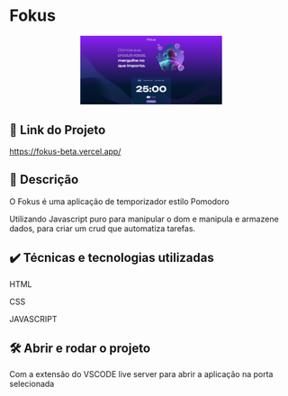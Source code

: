 # Fokus

<div align="center">
  <img src="imagens/Fokus.png" alt="Imagem do Fokus" width="50%">
</div>

## 📍 Link do Projeto
https://fokus-beta.vercel.app/

## 📑 Descrição
<p>
 O Fokus é uma aplicação de temporizador estilo Pomodoro 
</p>
<p>
  Utilizando Javascript puro para manipular o dom e manipula e armazene dados, para criar um crud que automatiza tarefas.
</p>


## ✔️ Técnicas e tecnologias utilizadas
<p>HTML</p>
<p>CSS</p>
<p>JAVASCRIPT </p>

## 🛠️ Abrir e rodar o projeto
Com a extensão do VSCODE live server para abrir a aplicação na porta selecionada


